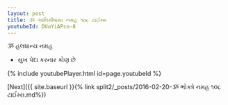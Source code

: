 ```yaml
---
layout: post
title: ૐ અનિમીષાયા નમહ ૧૦૮ ટાઈમ્સ
youtubeId: DUuYiAPco-8
---
```

 
 
 ૐ હલધાન્ય નમહ  
 
 -  સુખ પેદા કરનાર કોણ છે 
 
  
 
  
 
 
 
 
 
 


{% include youtubePlayer.html id=page.youtubeId %}
 
[Next]({{ site.baseurl }}{% link  split2/_posts/2016-02-20-ૐ ભોક્ત્રે નમહ ૧૦૮ ટાઈમ્સ.md%})
 
